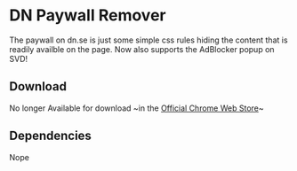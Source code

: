 # DN Paywall Remover
The paywall on dn.se is just some simple css rules hiding the content that is readily availble on the page. Now also supports the AdBlocker popup on SVD!

## Download
No longer Available for download ~in the [Official Chrome Web Store](https://chrome.google.com/webstore/detail/dn-paywall-remover/coonjjochnmdpalhaomhmeckmdlhednm?authuser=1)~

## Dependencies
Nope
